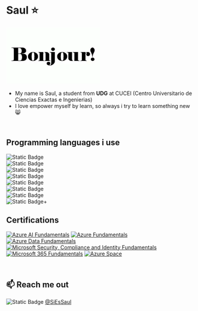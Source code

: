 <h1>Saul ⭐</h1>

<img src="/images/gif.webp" alt="Hello in many languages">


- My name is Saul, a student from **UDG** at  CUCEI (Centro Universitario de Ciencias Exactas e Ingenierias)
- I love empower myself by learn, so always i try to learn something new 😸
<br>

## Programming languages i use


![Static Badge](https://img.shields.io/badge/JavaScript-hola?style=for-the-badge&logo=JavaScript&color=%23f72585)
<br>
![Static Badge](https://img.shields.io/badge/Python-programming?style=for-the-badge&logo=python&color=%237209b7)
<br>
![Static Badge](https://img.shields.io/badge/CSS-programming?style=for-the-badge&logo=css3&color=%233a0ca3)
<br>
![Static Badge](https://img.shields.io/badge/swift-programming?style=for-the-badge&logo=swift&color=%234cc9f0)
<br>
![Static Badge](https://img.shields.io/badge/c%2B%2B-programming?style=for-the-badge&logo=c%2B%2B&color=%23240046)
<br>
![Static Badge](https://img.shields.io/badge/c-programming?style=for-the-badge&logo=C&color=%23f20089)
<br>
![Static Badge](https://img.shields.io/badge/java-programming?style=for-the-badge&logo=java&color=%23613dc1)
<br>
![Static Badge](https://img.shields.io/badge/Ruby-programming?style=for-the-badge&logo=Ruby&color=%23f72585)+


## Certifications 
<a href="https://www.credly.com/earner/earned/badge/6bfa884a-6f8a-418f-ae41-626936a1b965"><img src="https://images.credly.com/size/200x200/images/4136ced8-75d5-4afb-8677-40b6236e2672/azure-ai-fundamentals-600x600.png" alt="Azure AI Fundamentals"></a>
<a href="https://www.credly.com/badges/0bf67764-85c0-45dd-a240-09cbe4be4a44"><img src="https://images.credly.com/size/200x200/images/be8fcaeb-c769-4858-b567-ffaaa73ce8cf/image.png" alt="Azure Fundamentals"></a>
<a href="https://www.credly.com/badges/e7996b85-06bb-4ba4-8121-2f3a334c1dc8"><img src="https://images.credly.com/size/200x200/images/70eb1e3f-d4de-4377-a062-b20fb29594ea/azure-data-fundamentals-600x600.png" alt="Azure Data Fundamentals"></a>
<a href="https://www.credly.com/badges/3539ba66-de9a-4ebf-aaea-dfee2ca70f1a"><img src="https://images.credly.com/size/200x200/images/fc1352af-87fa-4947-ba54-398a0e63322e/security-compliance-and-identity-fundamentals-600x600.png" alt="Microsoft Security, Compliance and Identity Fundamentals"></a>
<a href="https://www.credly.com/badges/ad3be49c-4efb-4ce1-9a35-fcd7cfe98043"><img src="https://images.credly.com/size/200x200/images/0c6d9839-f468-4adc-987d-5cfae4a9ee67/image.png" alt="Microsoft 365 Fundamentals"></a>
<a href="https://www.credly.com/badges/46cbeadb-cb4d-441a-98a9-1750a3729e3b"><img src="https://images.credly.com/size/200x200/images/d62dcf8f-1ad4-42d4-9a07-1c59e2d5d9e9/image.png" alt="Azure Space"></a>

<br>


## 📫 Reach me out

![Static Badge](https://img.shields.io/badge/Twitter-username?style=for-the-badge&logo=twitter&color=%233a0ca3)  [@SiEsSaul](https://twitter.com/SiEsSaul)
